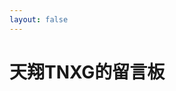 ```yaml
---
layout: false
---
```

<!DOCTYPE html>
<html lang="zh-CN">

<head>
    <meta charset="utf-8">
    <meta http-equiv="X-UA-Compatible" content="IE=edge">
    <link rel="icon" type="image/png" href="/assets/images/favicon.png">
    <link rel="stylesheet" type="text/css" href="/assets/css/twikoo_board.css" />
    <title>天翔TNXG的留言板 | 天翔TNXGの空间站</title>
</head>

<body>
    <div class="page">
        <div class="bg"></div>
        <div class="container result">
            <h1 class="title">天翔TNXG的留言板</h1>
            <div class>
                <div class="info">
                    <div id="tcomment"></div>
                    <script src="{% twikoocdnurl %}twikoo.min.js"></script>
                    <script>
                        twikoo.init({
                            envId: 'https://api-twikoo.prts.top',
                            el: '#tcomment',
                        })
                    </script>
                </div>
            </div>
        </div>
    </div>
</body>

</html>
